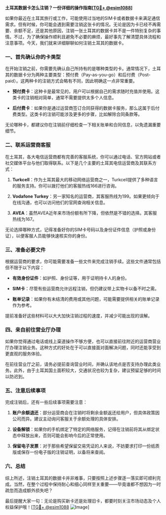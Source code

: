 **土耳其数据卡怎么注销？一份详细的操作指南[[TG💪+ @esim1088](https://t.me/s/esim1088)]**

如果你最近在土耳其旅行或工作，可能使用过当地的SIM卡或者数据卡来满足通信需求。但有时候，你可能会遇到需要注销这张卡的情况。无论是因为卡已经不再需要、余额不足，还是其他原因，注销一张土耳其的数据卡并不是一件特别复杂的事情。不过，为了确保操作顺利且避免不必要的麻烦，最好事先了解清楚具体流程和注意事项。今天，我们就来详细聊聊如何注销土耳其的数据卡。

### 一、首先确认你的卡类型

在开始注销之前，你需要先确认自己所持有的是哪种类型的卡。通常情况下，土耳其的数据卡分为两种主要类型：预付费（Pay-as-you-go）和后付费（Post-paid）。这两种卡的注销方式会略有不同，因此明确这一点非常重要。

- **预付费卡**：这种卡是最常见的，用户可以根据自己的需求随时充值并使用。这类卡的注销相对简单，通常不需要提供太多个人信息。
  
- **后付费卡**：如果你是通过运营商签订合同获得的数据卡服务，那么这属于后付费类型。这类卡的注销可能涉及更多的步骤，比如解除合同条款等。

无论哪种卡，都建议你在注销前仔细检查一下相关账单和合同信息，以免遗漏重要细节。

### 二、联系运营商客服

在土耳其，各大电信运营商都有完善的客服系统，你可以通过电话、官方网站或者社交媒体平台与他们取得联系。以下是几个主要的土耳其电信运营商及其联系方式：

1. **Turkcell**：作为土耳其最大的移动网络运营商之一，Turkcell提供了多种语言的服务支持。你可以拨打他们的客服热线166进行咨询。
   
2. **Vodafone Turkey**：另一家知名的运营商，其客服热线为199。如果更倾向于在线沟通，也可以访问他们的官网查询相关信息。

3. **AVEA**：虽然AVEA近年来市场份额有所下降，但依然是不错的选择。其客服热线为167。

无论选择哪种方式，记得准备好你的SIM卡号码以及身份证件信息（护照或身份证），以便客服人员能够快速核实你的身份。

### 三、准备必要文件

根据运营商的要求，你可能需要准备一些文件来完成注销手续。这些文件通常包括但不限于以下内容：

- **有效身份证件**：如护照、身份证等，用于证明持卡人的身份。
  
- **SIM卡**：尽管有些运营商允许远程注销，但仍建议带上实物卡以备不时之需。

- **账单记录**：如果你有未结清的费用或其他问题，可能需要提供相关的账单记录作为参考。

提前准备好这些材料可以大大加快注销过程的速度，并减少可能出现的误解。

### 四、亲自前往营业厅办理

如果你觉得通过电话或线上渠道操作不够方便，也可以直接前往附近的运营商营业厅办理注销业务。这种方式的好处在于可以直接面对面解决问题，同时还能享受到更直观的服务体验。

在前往营业厅之前，请务必提前查询营业时间，并确认该地点是否支持办理此类业务。此外，由于土耳其国土面积较大，交通状况也较为复杂，建议预留足够的时间以防迟到。

### 五、注意后续事项

完成注销后，还有一些后续事项需要注意：

1. **账户余额退还**：部分运营商会在注销时将剩余金额返还给用户，但具体政策因公司而异。建议主动询问客服关于余额处理的具体安排。
   
2. **设备解锁**：如果你的手机绑定了特定的网络服务，记得在注销前将其从绑定状态中释放出来，否则可能会影响今后的正常使用。

3. **保留电子发票**：对于那些希望保留交易凭证的人来说，不妨要求打印一份纸质版或保存一份电子版的注销证明，以备将来查阅。

### 六、总结

综上所述，注销土耳其的数据卡并非难事，只要按照上述步骤逐一落实即可顺利完成。当然，在整个过程中保持耐心和细心同样至关重要——毕竟谁都不想因为一时疏忽而造成额外损失吧？

最后提醒大家一句：无论是购买新卡还是处理旧卡，都要时刻关注市场动态及个人权益保护哦！[[TG💪+ @esim1088](https://t.me/s/esim1088) ![Image](https://i.postimg.cc/4NQfJmqS/Snipaste-2025-05-13-00-14-12.png)]